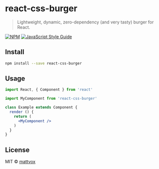 # react-css-burger

> Lightweight, dynamic, zero-dependency (and very tasty) burger for React.

[![NPM](https://img.shields.io/npm/v/react-css-burger.svg)](https://www.npmjs.com/package/react-css-burger) [![JavaScript Style Guide](https://img.shields.io/badge/code_style-standard-brightgreen.svg)](https://standardjs.com)

## Install

```bash
npm install --save react-css-burger
```

## Usage

```jsx
import React, { Component } from 'react'

import MyComponent from 'react-css-burger'

class Example extends Component {
  render () {
    return (
      <MyComponent />
    )
  }
}
```

## License

MIT © [mattvox](https://github.com/mattvox)
